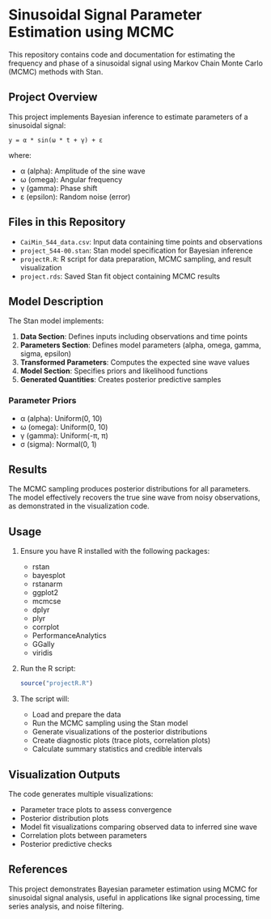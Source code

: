 # Sinusoidal Signal Parameter Estimation using MCMC

This repository contains code and documentation for estimating the frequency and phase of a sinusoidal signal using Markov Chain Monte Carlo (MCMC) methods with Stan.

## Project Overview

This project implements Bayesian inference to estimate parameters of a sinusoidal signal:

```
y = α * sin(ω * t + γ) + ε
```

where:
- α (alpha): Amplitude of the sine wave
- ω (omega): Angular frequency
- γ (gamma): Phase shift
- ε (epsilon): Random noise (error)

## Files in this Repository

- `CaiMin_544_data.csv`: Input data containing time points and observations
- `project_544-00.stan`: Stan model specification for Bayesian inference
- `projectR.R`: R script for data preparation, MCMC sampling, and result visualization
- `project.rds`: Saved Stan fit object containing MCMC results

## Model Description

The Stan model implements:

1. **Data Section**: Defines inputs including observations and time points
2. **Parameters Section**: Defines model parameters (alpha, omega, gamma, sigma, epsilon)
3. **Transformed Parameters**: Computes the expected sine wave values
4. **Model Section**: Specifies priors and likelihood functions
5. **Generated Quantities**: Creates posterior predictive samples

### Parameter Priors

- α (alpha): Uniform(0, 10)
- ω (omega): Uniform(0, 10)
- γ (gamma): Uniform(-π, π)
- σ (sigma): Normal(0, 1)

## Results

The MCMC sampling produces posterior distributions for all parameters. The model effectively recovers the true sine wave from noisy observations, as demonstrated in the visualization code.

## Usage

1. Ensure you have R installed with the following packages:
   - rstan
   - bayesplot
   - rstanarm
   - ggplot2
   - mcmcse
   - dplyr
   - plyr
   - corrplot
   - PerformanceAnalytics
   - GGally
   - viridis

2. Run the R script:
   ```R
   source("projectR.R")
   ```

3. The script will:
   - Load and prepare the data
   - Run the MCMC sampling using the Stan model
   - Generate visualizations of the posterior distributions
   - Create diagnostic plots (trace plots, correlation plots)
   - Calculate summary statistics and credible intervals

## Visualization Outputs

The code generates multiple visualizations:
- Parameter trace plots to assess convergence
- Posterior distribution plots
- Model fit visualizations comparing observed data to inferred sine wave
- Correlation plots between parameters
- Posterior predictive checks

## References

This project demonstrates Bayesian parameter estimation using MCMC for sinusoidal signal analysis, useful in applications like signal processing, time series analysis, and noise filtering.

